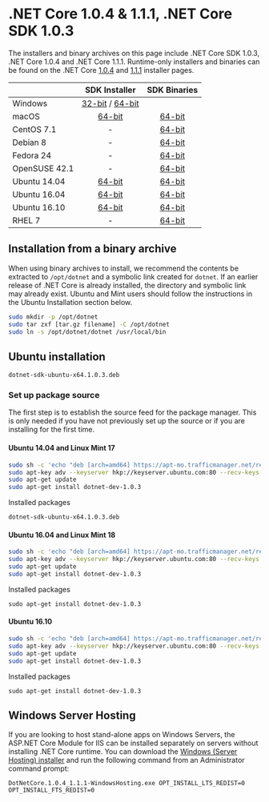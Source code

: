 # .NET Core 1.0.4 & 1.1.1, .NET Core SDK 1.0.3

The installers and binary archives on this page include .NET Core SDK 1.0.3, .NET Core 1.0.4 and .NET Core 1.1.1. Runtime-only installers and binaries can be found on the .NET Core [1.0.4](1.0.4-download.md) and [1.1.1](1.1.1-download.md) installer pages.

|                         | SDK Installer                                                                                                        | SDK Binaries                                             |
| ----------------------- | :----------------------------------------------:                                                                     | :----------------------------------------------:         |
| Windows                 | [32-bit](https://go.microsoft.com/fwlink/?LinkID=847102) / [64-bit](https://go.microsoft.com/fwlink/?LinkID=847097)  |
| macOS                   | [64-bit](https://go.microsoft.com/fwlink/?LinkID=847009)                                                             | [64-bit](https://go.microsoft.com/fwlink/?LinkID=847103) |
| CentOS 7.1              | -                                                                                                                    | [64-bit](https://go.microsoft.com/fwlink/?LinkID=847105) |
| Debian 8                | -                                                                                                                    | [64-bit](https://go.microsoft.com/fwlink/?LinkID=843453) |
| Fedora 24               | -                                                                                                                    | [64-bit](https://go.microsoft.com/fwlink/?LinkID=847100) |
| OpenSUSE 42.1           | -                                                                                                                    | [64-bit](https://go.microsoft.com/fwlink/?LinkID=847096) |
| Ubuntu 14.04            |[64-bit](https://go.microsoft.com/fwlink/?LinkID=847095)                                                              | [64-bit](https://go.microsoft.com/fwlink/?LinkID=847106) |
| Ubuntu 16.04            |[64-bit](https://go.microsoft.com/fwlink/?LinkID=847093)                                                              | [64-bit](https://go.microsoft.com/fwlink/?LinkID=847089) |
| Ubuntu 16.10            |[64-bit](https://go.microsoft.com/fwlink/?LinkID=847101)                                                              | [64-bit](https://go.microsoft.com/fwlink/?LinkID=847090) |
| RHEL 7                  | -                                                                                                                    | [64-bit](https://go.microsoft.com/fwlink/?LinkID=847098) |

## Installation from a binary archive

When using binary archives to install, we recommend the contents be extracted to `/opt/dotnet` and a symbolic link created for `dotnet`. If an earlier release of .NET Core is already installed, the directory and symbolic link may already exist. Ubuntu and Mint users should follow the instructions in the Ubuntu Installation section below.

```bash
sudo mkdir -p /opt/dotnet
sudo tar zxf [tar.gz filename] -C /opt/dotnet
sudo ln -s /opt/dotnet/dotnet /usr/local/bin
```

## Ubuntu installation

```
dotnet-sdk-ubuntu-x64.1.0.3.deb
```

### Set up package source

The first step is to establish the source feed for the package manager. This is only needed if you have not previously set up the source or if you are installing for the first time.

#### Ubuntu 14.04 and Linux Mint 17

```bash
sudo sh -c 'echo "deb [arch=amd64] https://apt-mo.trafficmanager.net/repos/dotnet-release/ trusty main" > /etc/apt/sources.list.d/dotnetdev.list'
sudo apt-key adv --keyserver hkp://keyserver.ubuntu.com:80 --recv-keys 417A0893
sudo apt-get update
sudo apt-get install dotnet-dev-1.0.3

```

Installed packages

```
dotnet-sdk-ubuntu-x64.1.0.3.deb
```

#### Ubuntu 16.04 and Linux Mint 18

```bash
sudo sh -c 'echo "deb [arch=amd64] https://apt-mo.trafficmanager.net/repos/dotnet-release/ xenial main" > /etc/apt/sources.list.d/dotnetdev.list'
sudo apt-key adv --keyserver hkp://keyserver.ubuntu.com:80 --recv-keys 417A0893
sudo apt-get update
sudo apt-get install dotnet-dev-1.0.3
```

Installed packages

```
sudo apt-get install dotnet-dev-1.0.3
```

#### Ubuntu 16.10

```bash
sudo sh -c 'echo "deb [arch=amd64] https://apt-mo.trafficmanager.net/repos/dotnet-release/ yakkety main" > /etc/apt/sources.list.d/dotnetdev.list'
sudo apt-key adv --keyserver hkp://keyserver.ubuntu.com:80 --recv-keys 417A0893
sudo apt-get update
sudo apt-get install dotnet-dev-1.0.3
```

Installed packages

```
sudo apt-get install dotnet-dev-1.0.3
```

## Windows Server Hosting
If you are looking to host stand-alone apps on Windows Servers, the ASP.NET Core Module for IIS can be installed separately on servers without installing .NET Core runtime. You can download the [Windows (Server Hosting) installer](https://go.microsoft.com/fwlink/?LinkID=844461) and run the following command from an Administrator command prompt:

``DotNetCore.1.0.4_1.1.1-WindowsHosting.exe OPT_INSTALL_LTS_REDIST=0 OPT_INSTALL_FTS_REDIST=0``

